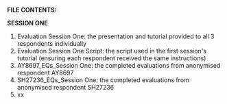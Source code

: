 **FILE CONTENTS:**

**SESSION ONE**

1. Evaluation Session One: the presentation and tutorial provided to all 3 respondents individually
2. Evaluation Session One Script: the script used in the first session's tutorial (ensuring each respondent received the same instructions)
3. AY8697_EQs_Session One: the completed evaluations from anonymised respondent AY8697
4. SH27236_EQs_Session One: the completed evaluations from anonymised respondent SH27236
5. xx
